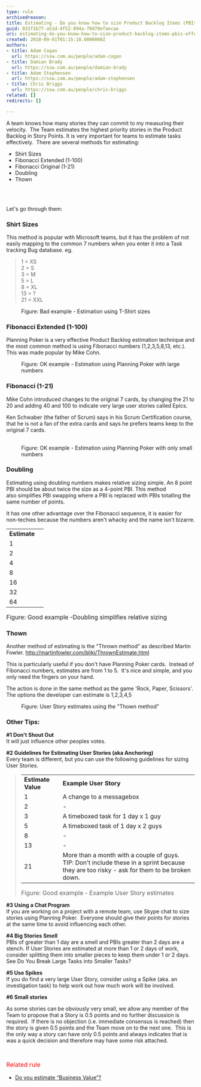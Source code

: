 ```yaml
---
type: rule
archivedreason: 
title: Estimating - Do you know how to size Product Backlog Items (PBIs) effectively?
guid: 033f1b77-a51d-4f52-894a-70d78efaecae
uri: estimating-do-you-know-how-to-size-product-backlog-items-pbis-effectively
created: 2010-09-01T01:15:18.0000000Z
authors:
- title: Adam Cogan
  url: https://ssw.com.au/people/adam-cogan
- title: Damian Brady
  url: https://ssw.com.au/people/damian-brady
- title: Adam Stephensen
  url: https://ssw.com.au/people/adam-stephensen
- title: Chris Briggs
  url: https://ssw.com.au/people/chris-briggs
related: []
redirects: []

---
```



<p>A team knows how many stories they can commit to my measuring their velocity.&#160; The Team estimates the highest priority stories in the Product Backlog in Story Points. ​It is very important for teams to estimate tasks effectively.&#160; There are several methods for estimating&#58; </p><ul><li>Shirt Sizes</li><li>Fibonacci Extended (1-100)</li><li>Fibonacci Original&#160;(1-21)</li><li>Doubling</li><li>Thown </li></ul>

<br><excerpt class='endintro'></excerpt><br>
<p>Let's go through them&#58;​</p><h3>Shirt Sizes</h3><p>This method is popular with Microsoft teams, but it has the problem of not easily mapping to the common 7 numbers when you enter it into a Task tracking Bug database. eg.</p><blockquote dir="ltr" style="margin-right&#58;0px;"><p>1 = XS<br>2 = S<br>3 = M<br>5 = L<br>8 = XL<br>13 = ?<br>21 = XXL</p></blockquote><dl class="badImage"><dt>
      <img class="ms-rteCustom-ImageArea" src="/Management/RulesToBetterScrumUsingTFS/PublishingImages/size-stories-bad-example.jpg" alt="" />
   </dt><dd>Figure&#58; Bad example - Estimation using T-Shirt sizes</dd></dl><h3>Fibonacci&#160;Extended (1-100)</h3><p>Planning Poker is a very effective Product Backlog estimation technique and the most common method is using Fibonacci numbers (1,2,3,5,8,13, etc.). This was made popular by Mike Cohn.</p><dl class="goodImage"><dt> 
      <img class="ms-rteCustom-ImageArea" src="/Management/RulesToBetterScrumUsingTFS/PublishingImages/size-stories-ok-example.jpg" alt="" /> 
   </dt><dd>Figure&#58; OK example - Estimation using Planning Poker with large numbers</dd></dl><h3>Fibonacci&#160;(1-21)</h3><p>Mike Cohn introduced changes to the original 7 cards, by changing&#160;the 21 to 20 and adding 40 and 100 to indicate very large user stories called Epics.</p><p>Ken Schwaber (the father of Scrum) says in his Scrum Certification course, that he is not a fan of the extra cards and says he prefers teams keep to the original 7 cards.</p>
<dl class="goodImage">
   <dt> 
      <img class="ms-rteCustom-ImageArea" src="/Management/RulesToBetterScrumUsingTFS/PublishingImages/size-stories-good-example.jpg" alt="" />​</dt><dd>Figure&#58; OK example -&#160;Estimation using Planning Poker with only small numbers</dd></dl><h3>Doubling </h3><p>Estimating using doubling numbers makes relative sizing simple. An 8 point PBI should be about twice the size as a 4-point PBI. This method also&#160;simplifies PBI swapping where a PBI is&#160;replaced with PBIs totalling the same number of points. </p><p>It has one other advantage over the Fibonacci sequence, it is easier for non-techies because the numbers aren't whacky and the name isn't bizarre.</p><div><table class="ms-rteCustom-SSWTable"><tbody><tr><td>
               <strong>Estimate </strong></td><td>
               <strong></strong></td></tr><tr><td>1</td><td></td></tr><tr><td>2</td><td></td></tr><tr><td>4</td><td></td></tr><tr><td>8</td><td></td></tr><tr><td>16</td><td></td></tr><tr><td>32</td><td></td></tr><tr><td>64</td><td></td></tr></tbody></table></div>
<font class="ms-rteCustom-FigureGood" size="+0">Figure&#58; Good example -Doubling simplifies relative sizing</font>
<h3>Thown </h3><p>Another method of estimating is the &quot;Thrown method&quot; as described Martin Fowler. 
   <a href="http&#58;//martinfowler.com/bliki/ThrownEstimate.html">http&#58;//martinfowler.com/bliki/ThrownEstimate.html</a> 
   <img title="You are now leaving SSW" src="/_LAYOUTS/15/Images/SSW/external.gif" alt="" /> 
   <img title="You are now leaving SSW" src="/_LAYOUTS/15/Images/SSW/external.gif" alt="" /></p><p>This is particularly useful if you don't have Planning Poker cards.&#160; Instead of Fibonacci numbers, estimates are from 1 to 5.&#160; It's nice and simple, and you only need the fingers on your hand.</p><p>The action is done in the same method as the game 'Rock, Paper, Scissors'. The options the developer can estimate is 1,2,3,4,5</p><dl class="image"><dt>
      <img class="ms-rteCustom-ImageArea" src="/Management/RulesToBetterScrumUsingTFS/PublishingImages/fist-method.jpg" alt="" />
   </dt><dd>Figure&#58; User Story estimates using the &quot;Thown method&quot;</dd></dl><h3>Other Tips&#58;</h3><p>
   <strong>#1 Don't&#160;Shout Out</strong><br> It will just influence other peoples votes.</p><p> 
   <strong>#2 Guidelines for Estimating User Stories (aka Anchoring)</strong><br> Every team is different, but you can use the following guidelines for sizing User Stories.</p><blockquote dir="ltr" style="margin-right&#58;0px;"><div><table class="ms-rteCustom-SSWTable"><tbody><tr><td>
                  <strong>Estimate Value</strong></td><td>
                  <strong>Example User Story</strong></td></tr><tr><td>1</td><td>A change to a messagebox</td></tr><tr><td>2</td><td>-</td></tr><tr><td>3</td><td>A timeboxed task for 1 day x 1 guy</td></tr><tr><td>5</td><td>A timeboxed task of 1 day x 2 guys</td></tr><tr><td>8</td><td>-</td></tr><tr><td>13</td><td>-</td></tr><tr><td>21</td><td>More than a month with a couple of guys.<br>TIP&#58; Don't include these in a sprint because they are too risky - ask for them to be broken down.</td></tr></tbody></table></div>
   <font class="ms-rteCustom-FigureGood" size="+0">Figure&#58; Good example - Example User Story estimates</font> </blockquote><p> 
   <strong>#3&#160;Using a Chat Program</strong><br> If you are working on a project with a remote team, use&#160;Skype chat&#160;to size stories using Planning Poker.&#160; Everyone should give their points for stories at the same time to avoid influencing each other.</p><p>
   <strong>#4&#160;Big Stories Smell</strong><br> PBIs of greater than 1 day are a smell and PBIs greater than 2 days are a stench. If User Stories are estimated at more than&#160;1 or 2&#160;days of work, consider splitting them into smaller pieces to keep them under 1 or 2 days.&#160; See Do You Break Large Tasks into Smaller Tasks?</p><p>
   <strong>#5 Use Spikes</strong><br> If you do find a very large User Story, consider using a Spike (aka. an investigation task) to help work out how much work will be involved.</p><p>
   <strong>#6 Small stories</strong></p><p>As some stories can be obviously very small, we allow any member of the Team to propose that a Story is 0.5 points and no further discussion is required.&#160; If there is no objection (i.e. immediate consensus is reached) then the story is given 0.5 points and the Team move on to the next one.&#160; This is the only way a story can have only 0.5 points and always indicates that is was a quick decision and therefore may have some risk attached.</p><p>&#160;</p> ​​<span style="color&#58;#ff0000;line-height&#58;1.4;font-family&#58;'segoe ui', 'trebuchet ms', tahoma, arial, verdana, sans-serif;font-size&#58;1.15em;">Related rule</span>
<ul><li>
      <a href="/Management/RulesToBetterScrumUsingTFS/Pages/Estimate-Business-Value.aspx">Do you estimate “Business Value”?​</a></li></ul>


